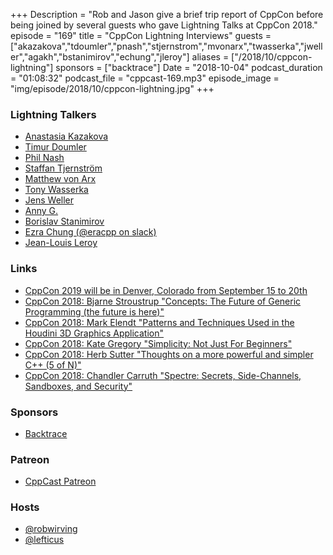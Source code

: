 +++
Description = "Rob and Jason give a brief trip report of CppCon before being joined by several guests who gave Lightning Talks at CppCon 2018."
episode = "169"
title = "CppCon Lightning Interviews"
guests = ["akazakova","tdoumler","pnash","stjernstrom","mvonarx","twasserka","jweller","agakh","bstanimirov","echung","jleroy"]
aliases = ["/2018/10/cppcon-lightning"]
sponsors = ["backtrace"]
Date = "2018-10-04"
podcast_duration = "01:08:32"
podcast_file = "cppcast-169.mp3"
episode_image = "img/episode/2018/10/cppcon-lightning.jpg"
+++

### Lightning Talkers ###

 - [Anastasia Kazakova](https://twitter.com/anastasiak2512)
 - [Timur Doumler](https://twitter.com/timur_audio)
 - [Phil Nash](https://twitter.com/phil_nash)
 - [Staffan Tjernström](https://www.linkedin.com/in/staffan-tjernstr%C3%B6m-1375956/)
 - [Matthew von Arx](https://www.linkedin.com/in/mattvonarx/)
 - [Tony Wasserka](https://twitter.com/fail_cluez)
 - [Jens Weller](https://twitter.com/meetingcpp)
 - [Anny G.](https://twitter.com/annygakh)
 - [Borislav Stanimirov](https://twitter.com/stanimirovb)
 - [Ezra Chung (@eracpp on slack)](https://cpplang.slack.com)
 - [Jean-Louis Leroy](https://www.linkedin.com/in/jlleroy/)

### Links ###

 - [CppCon 2019 will be in Denver, Colorado from September 15 to 20th](https://old.reddit.com/r/cpp/comments/9kcnfr/cppcon_2019_will_be_in_denver_colorado_usa_from/)
 - [CppCon 2018: Bjarne Stroustrup "Concepts: The Future of Generic Programming (the future is here)"](https://www.youtube.com/watch?v=HddFGPTAmtU)
 - [CppCon 2018: Mark Elendt "Patterns and Techniques Used in the Houdini 3D Graphics Application"](https://www.youtube.com/watch?v=2YXwg0n9e7E)
 - [CppCon 2018: Kate Gregory "Simplicity: Not Just For Beginners"](https://www.youtube.com/watch?v=n0Ak6xtVXno)
 - [CppCon 2018: Herb Sutter "Thoughts on a more powerful and simpler C++ (5 of N)"](https://www.youtube.com/watch?v=80BZxujhY38)
 - [CppCon 2018: Chandler Carruth "Spectre: Secrets, Side-Channels, Sandboxes, and Security"](https://www.youtube.com/watch?v=_f7O3IfIR2k)

### Sponsors ###

- [Backtrace](https://backtrace.io/?utm_source=CppCast&utm_medium=CppCast)

### Patreon ###

- [CppCast Patreon](https://www.patreon.com/CppCast)

### Hosts ###

- [@robwirving](https://twitter.com/robwirving)
- [@lefticus](https://twitter.com/lefticus)

